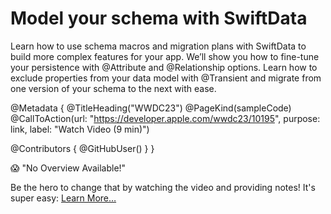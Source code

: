 # Model your schema with SwiftData

Learn how to use schema macros and migration plans with SwiftData to build more complex features for your app. We’ll show you how to fine-tune your persistence with @Attribute and @Relationship options. Learn how to exclude properties from your data model with @Transient and migrate from one version of your schema to the next with ease.

@Metadata {
   @TitleHeading("WWDC23")
   @PageKind(sampleCode)
   @CallToAction(url: "https://developer.apple.com/wwdc23/10195", purpose: link, label: "Watch Video (9 min)")

   @Contributors {
      @GitHubUser(<replace this with your GitHub handle>)
   }
}

😱 "No Overview Available!"

Be the hero to change that by watching the video and providing notes! It's super easy:
 [Learn More…](https://wwdcnotes.github.io/WWDCNotes/documentation/wwdcnotes/contributing)
